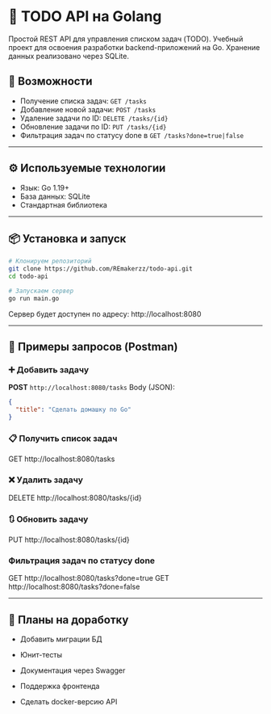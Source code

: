 # 📝 TODO API на Golang

Простой REST API для управления списком задач (TODO). Учебный проект для освоения разработки backend-приложений на Go.
Хранение данных реализовано через SQLite.

## 🚀 Возможности

- Получение списка задач: `GET /tasks`
- Добавление новой задачи: `POST /tasks`
- Удаление задачи по ID: `DELETE /tasks/{id}`
- Обновление задачи по ID: `PUT /tasks/{id}`
- Фильтрация задач по статусу done в `GET /tasks?done=true|false`

---

## ⚙️  Используемые технологии

- Язык: Go 1.19+
- База данных: SQLite
- Стандартная библиотека

---

## 📦 Установка и запуск

```bash
# Клонируем репозиторий
git clone https://github.com/REmakerzz/todo-api.git
cd todo-api

# Запускаем сервер
go run main.go
```

Сервер будет доступен по адресу:
http://localhost:8080

---

## 🔧 Примеры запросов (Postman)
### ➕ Добавить задачу

**POST** `http://localhost:8080/tasks`
Body (JSON):

```json
{
  "title": "Сделать домашку по Go"
}
```

### 📋 Получить список задач

GET http://localhost:8080/tasks

### ❌ Удалить задачу

DELETE http://localhost:8080/tasks/{id}

### 🔃 Обновить задачу

PUT http://localhost:8080/tasks/{id}

### Фильтрация задач по статусу done

GET http://localhost:8080/tasks?done=true
GET http://localhost:8080/tasks?done=false

---

## 📌 Планы на доработку

- Добавить миграции БД

- Юнит-тесты

- Документация через Swagger

- Поддержка фронтенда

- Сделать docker-версию API
